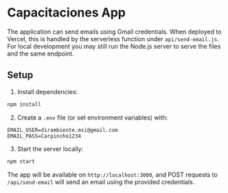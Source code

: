 # Capacitaciones App

The application can send emails using Gmail credentials. When deployed to Vercel, this is handled by the serverless function under `api/send-email.js`.
For local development you may still run the Node.js server to serve the files and the same endpoint.

## Setup

1. Install dependencies:

```bash
npm install
```

2. Create a `.env` file (or set environment variables) with:

```
EMAIL_USER=dirambiente.msi@gmail.com
EMAIL_PASS=Carpincho1234
```

3. Start the server locally:

```bash
npm start
```

The app will be available on `http://localhost:3000`, and POST requests to `/api/send-email` will send an email using the provided credentials.
